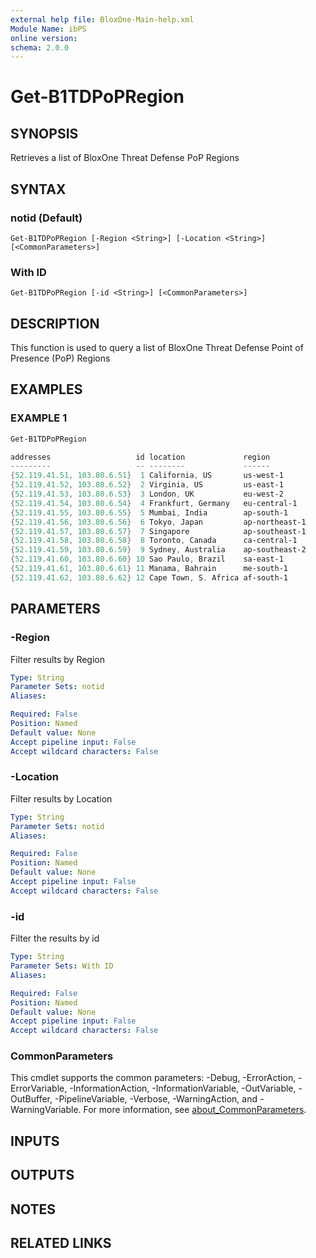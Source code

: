 ```yaml
---
external help file: BloxOne-Main-help.xml
Module Name: ibPS
online version:
schema: 2.0.0
---
```


# Get-B1TDPoPRegion

## SYNOPSIS
Retrieves a list of BloxOne Threat Defense PoP Regions

## SYNTAX

### notid (Default)
```
Get-B1TDPoPRegion [-Region <String>] [-Location <String>] [<CommonParameters>]
```

### With ID
```
Get-B1TDPoPRegion [-id <String>] [<CommonParameters>]
```

## DESCRIPTION
This function is used to query a list of BloxOne Threat Defense Point of Presence (PoP) Regions

## EXAMPLES

### EXAMPLE 1
```powershell
Get-B1TDPoPRegion

addresses                   id location             region
---------                   -- --------             ------
{52.119.41.51, 103.80.6.51}  1 California, US       us-west-1
{52.119.41.52, 103.80.6.52}  2 Virginia, US         us-east-1
{52.119.41.53, 103.80.6.53}  3 London, UK           eu-west-2
{52.119.41.54, 103.80.6.54}  4 Frankfurt, Germany   eu-central-1
{52.119.41.55, 103.80.6.55}  5 Mumbai, India        ap-south-1
{52.119.41.56, 103.80.6.56}  6 Tokyo, Japan         ap-northeast-1
{52.119.41.57, 103.80.6.57}  7 Singapore            ap-southeast-1
{52.119.41.58, 103.80.6.58}  8 Toronto, Canada      ca-central-1
{52.119.41.59, 103.80.6.59}  9 Sydney, Australia    ap-southeast-2
{52.119.41.60, 103.80.6.60} 10 Sao Paulo, Brazil    sa-east-1
{52.119.41.61, 103.80.6.61} 11 Manama, Bahrain      me-south-1
{52.119.41.62, 103.80.6.62} 12 Cape Town, S. Africa af-south-1
```

## PARAMETERS

### -Region
Filter results by Region

```yaml
Type: String
Parameter Sets: notid
Aliases:

Required: False
Position: Named
Default value: None
Accept pipeline input: False
Accept wildcard characters: False
```

### -Location
Filter results by Location

```yaml
Type: String
Parameter Sets: notid
Aliases:

Required: False
Position: Named
Default value: None
Accept pipeline input: False
Accept wildcard characters: False
```

### -id
Filter the results by id

```yaml
Type: String
Parameter Sets: With ID
Aliases:

Required: False
Position: Named
Default value: None
Accept pipeline input: False
Accept wildcard characters: False
```

### CommonParameters
This cmdlet supports the common parameters: -Debug, -ErrorAction, -ErrorVariable, -InformationAction, -InformationVariable, -OutVariable, -OutBuffer, -PipelineVariable, -Verbose, -WarningAction, and -WarningVariable. For more information, see [about_CommonParameters](http://go.microsoft.com/fwlink/?LinkID=113216).

## INPUTS

## OUTPUTS

## NOTES

## RELATED LINKS
